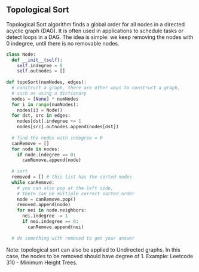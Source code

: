 ## Topological Sort
Topological Sort algorithm finds a global order for all nodes in a directed acyclic graph (DAG). It is often used in applications to schedule tasks or detect loops in a DAG. The idea is simple: we keep removing the nodes with 0 indegree, until there is no removable nodes.

```python
class Node:
  def __init__(self):
    self.indegree = 0
    self.outnodes = []
    
def topoSort(numNodes, edges):
  # construct a graph, there are other ways to construct a graph,
  # such as using a dictionary
  nodes = [None] * numNodes
  for i in range(numNodes):
    nodes[i] = Node()
  for dst, src in edges:
    nodes[dst].indegree += 1
    nodes[src].outnodes.append(nodes[dst])
    
  # find the nodes with indegree = 0
  canRemove = []
  for node in nodes:
    if node.indegree == 0:
      canRemove.append(node)
      
  # sort
  removed = [] # this list has the sorted nodes
  while canRemove:
    # you can also pop at the left side,
    # there can be multiple correct sorted order
    node = canRemove.pop() 
    removed.append(node)
    for nei in node.neighbors:
      nei.indegree -= 1
      if nei.indegree == 0:
        canRemove.append(nei)
                    
  # do something with removed to get your answer
```

Note: topological sort can also be applied to Undirected graphs. In this case, the nodes to be removed should have degree of 1. Example: Leetcode 310 - Minimum Height Trees.
